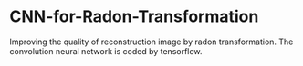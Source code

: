# CNN-for-Radon-Transformation
Improving the quality of reconstruction image by radon transformation.
The convolution neural network is coded by tensorflow.
